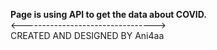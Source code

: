 **Page is using API to get the data about COVID.**
<br/><---------------------------------><br/>
CREATED AND DESIGNED BY Ani4aa
